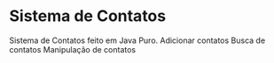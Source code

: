# Sistema de Contatos
Sistema de Contatos feito em Java Puro.
Adicionar contatos
Busca de contatos
Manipulação de contatos
